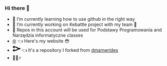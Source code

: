 ### Hi there 👋
- 🌱 I’m currently learning how to use github in the right way
- 🔭 I’m currently working on Kebattle project with my team :muscle:
- :open_file_folder: Repos in this account will be used for Podstawy Programowania and Narzędzia informatyczne classes
- [:globe_with_meridians:](https://klasycznienielogiczny.github.io/) :point_left: Here's my website :flushed:
- [<img src="https://github.com/klasycznienielogiczny/NarzedziaInformatyczne/blob/master/Daco_2566021.png" alt="Girl in a jacket" width="24" height="20">](https://github.com/klasycznienielogiczny/hdr-expandnet) :point_left: It's a repository I forked from [dmarnerides](https://github.com/dmarnerides/hdr-expandnet)
- :rainbow_flag::zap:
<!--
**klasycznienielogiczny/klasycznienielogiczny** is a ✨ _special_ ✨ repository because its `README.md` (this file) appears on your GitHub profile.

Here are some ideas to get you started:

- 🔭 I’m currently working on ...
- 
- 👯 I’m looking to collaborate on ...
- 🤔 I’m looking for help with ...
- 💬 Ask me about ...
- 📫 How to reach me: ...
- 😄 Pronouns: ...
- ⚡ Fun fact: ...
-->

